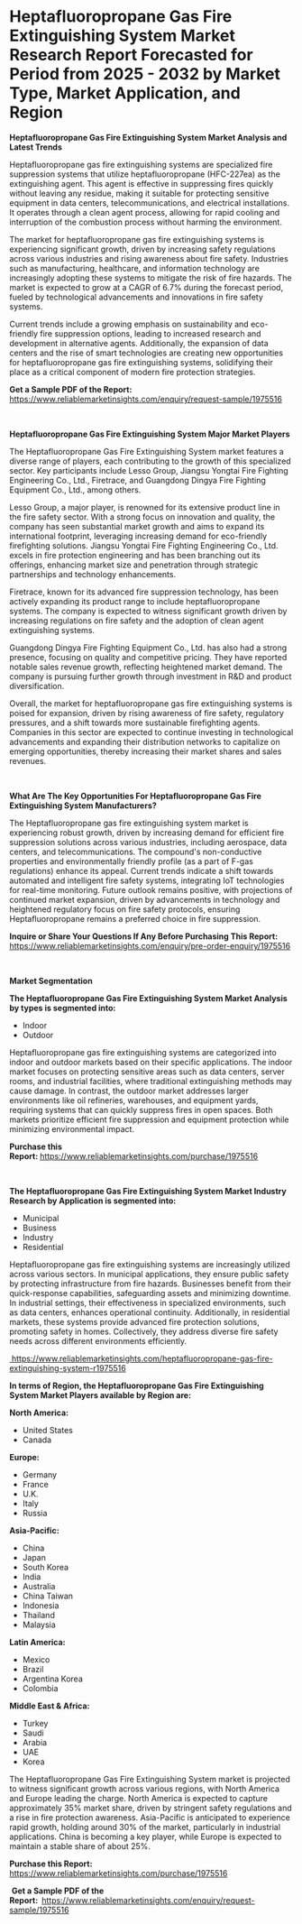 <p><h1>Heptafluoropropane Gas Fire Extinguishing System Market Research Report Forecasted for Period from 2025 -  2032 by Market Type, Market Application, and Region</h1></p><p><strong>Heptafluoropropane Gas Fire Extinguishing System Market Analysis and Latest Trends</strong></p>
<p><p>Heptafluoropropane gas fire extinguishing systems are specialized fire suppression systems that utilize heptafluoropropane (HFC-227ea) as the extinguishing agent. This agent is effective in suppressing fires quickly without leaving any residue, making it suitable for protecting sensitive equipment in data centers, telecommunications, and electrical installations. It operates through a clean agent process, allowing for rapid cooling and interruption of the combustion process without harming the environment.</p><p>The market for heptafluoropropane gas fire extinguishing systems is experiencing significant growth, driven by increasing safety regulations across various industries and rising awareness about fire safety. Industries such as manufacturing, healthcare, and information technology are increasingly adopting these systems to mitigate the risk of fire hazards. The market is expected to grow at a CAGR of 6.7% during the forecast period, fueled by technological advancements and innovations in fire safety systems.</p><p>Current trends include a growing emphasis on sustainability and eco-friendly fire suppression options, leading to increased research and development in alternative agents. Additionally, the expansion of data centers and the rise of smart technologies are creating new opportunities for heptafluoropropane gas fire extinguishing systems, solidifying their place as a critical component of modern fire protection strategies.</p></p>
<p><strong>Get a Sample PDF of the Report:&nbsp;</strong> <a href="https://www.reliablemarketinsights.com/enquiry/request-sample/1975516?utm_campaign=3121&utm_medium=2&utm_source=Github&utm_content=ia&utm_term=12042025&utm_id=heptafluoropropane-gas-fire-extinguishing-system">https://www.reliablemarketinsights.com/enquiry/request-sample/1975516</a></p>
<p>&nbsp;</p>
<p><strong>Heptafluoropropane Gas Fire Extinguishing System Major Market Players</strong></p>
<p><p>The Heptafluoropropane Gas Fire Extinguishing System market features a diverse range of players, each contributing to the growth of this specialized sector. Key participants include Lesso Group, Jiangsu Yongtai Fire Fighting Engineering Co., Ltd., Firetrace, and Guangdong Dingya Fire Fighting Equipment Co., Ltd., among others.</p><p>Lesso Group, a major player, is renowned for its extensive product line in the fire safety sector. With a strong focus on innovation and quality, the company has seen substantial market growth and aims to expand its international footprint, leveraging increasing demand for eco-friendly firefighting solutions. Jiangsu Yongtai Fire Fighting Engineering Co., Ltd. excels in fire protection engineering and has been branching out its offerings, enhancing market size and penetration through strategic partnerships and technology enhancements.</p><p>Firetrace, known for its advanced fire suppression technology, has been actively expanding its product range to include heptafluoropropane systems. The company is expected to witness significant growth driven by increasing regulations on fire safety and the adoption of clean agent extinguishing systems.</p><p>Guangdong Dingya Fire Fighting Equipment Co., Ltd. has also had a strong presence, focusing on quality and competitive pricing. They have reported notable sales revenue growth, reflecting heightened market demand. The company is pursuing further growth through investment in R&D and product diversification.</p><p>Overall, the market for heptafluoropropane gas fire extinguishing systems is poised for expansion, driven by rising awareness of fire safety, regulatory pressures, and a shift towards more sustainable firefighting agents. Companies in this sector are expected to continue investing in technological advancements and expanding their distribution networks to capitalize on emerging opportunities, thereby increasing their market shares and sales revenues.</p></p>
<p>&nbsp;</p>
<p><strong>What Are The Key Opportunities For Heptafluoropropane Gas Fire Extinguishing System Manufacturers?</strong></p>
<p><p>The Heptafluoropropane gas fire extinguishing system market is experiencing robust growth, driven by increasing demand for efficient fire suppression solutions across various industries, including aerospace, data centers, and telecommunications. The compound's non-conductive properties and environmentally friendly profile (as a part of F-gas regulations) enhance its appeal. Current trends indicate a shift towards automated and intelligent fire safety systems, integrating IoT technologies for real-time monitoring. Future outlook remains positive, with projections of continued market expansion, driven by advancements in technology and heightened regulatory focus on fire safety protocols, ensuring Heptafluoropropane remains a preferred choice in fire suppression.</p></p>
<p><strong>Inquire or Share Your Questions If Any Before Purchasing This Report:</strong> <a href="https://www.reliablemarketinsights.com/enquiry/pre-order-enquiry/1975516?utm_campaign=3121&utm_medium=2&utm_source=Github&utm_content=ia&utm_term=12042025&utm_id=heptafluoropropane-gas-fire-extinguishing-system">https://www.reliablemarketinsights.com/enquiry/pre-order-enquiry/1975516</a></p>
<p>&nbsp;</p>
<p><strong>Market Segmentation</strong></p>
<p><strong>The Heptafluoropropane Gas Fire Extinguishing System Market Analysis by types is segmented into:</strong></p>
<p><ul><li>Indoor</li><li>Outdoor</li></ul></p>
<p><p>Heptafluoropropane gas fire extinguishing systems are categorized into indoor and outdoor markets based on their specific applications. The indoor market focuses on protecting sensitive areas such as data centers, server rooms, and industrial facilities, where traditional extinguishing methods may cause damage. In contrast, the outdoor market addresses larger environments like oil refineries, warehouses, and equipment yards, requiring systems that can quickly suppress fires in open spaces. Both markets prioritize efficient fire suppression and equipment protection while minimizing environmental impact.</p></p>
<p><strong>Purchase this Report:&nbsp;</strong><a href="https://www.reliablemarketinsights.com/purchase/1975516?utm_campaign=3121&utm_medium=2&utm_source=Github&utm_content=ia&utm_term=12042025&utm_id=heptafluoropropane-gas-fire-extinguishing-system">https://www.reliablemarketinsights.com/purchase/1975516</a></p>
<p>&nbsp;</p>
<p><strong>The Heptafluoropropane Gas Fire Extinguishing System Market Industry Research by Application is segmented into:</strong></p>
<p><ul><li>Municipal</li><li>Business</li><li>Industry</li><li>Residential</li></ul></p>
<p><p>Heptafluoropropane gas fire extinguishing systems are increasingly utilized across various sectors. In municipal applications, they ensure public safety by protecting infrastructure from fire hazards. Businesses benefit from their quick-response capabilities, safeguarding assets and minimizing downtime. In industrial settings, their effectiveness in specialized environments, such as data centers, enhances operational continuity. Additionally, in residential markets, these systems provide advanced fire protection solutions, promoting safety in homes. Collectively, they address diverse fire safety needs across different environments efficiently.</p></p>
<p><a href="https://www.reliablemarketinsights.com/heptafluoropropane-gas-fire-extinguishing-system-r1975516?utm_campaign=3121&utm_medium=2&utm_source=Github&utm_content=ia&utm_term=12042025&utm_id=heptafluoropropane-gas-fire-extinguishing-system">&nbsp;https://www.reliablemarketinsights.com/heptafluoropropane-gas-fire-extinguishing-system-r1975516</a></p>
<p><strong>In terms of Region, the Heptafluoropropane Gas Fire Extinguishing System Market Players available by Region are:</strong></p>
<p>
    <p> <strong> North America: </strong>
        <ul>
            <li>United States</li>
            <li>Canada</li>
        </ul>
        </p> 
    <p> <strong> Europe: </strong>
        <ul>
            <li>Germany</li>
            <li>France</li>
            <li>U.K.</li>
            <li>Italy</li>
            <li>Russia</li>
        </ul>
        </p> 
    <p> <strong> Asia-Pacific: </strong>
        <ul>
            <li>China</li>
            <li>Japan</li>
            <li>South Korea</li>
            <li>India</li>
            <li>Australia</li>
            <li>China Taiwan</li>
            <li>Indonesia</li>
            <li>Thailand</li>
            <li>Malaysia</li>
        </ul>
        </p> 
    <p> <strong> Latin America: </strong>
        <ul>
            <li>Mexico</li>
            <li>Brazil</li>
            <li>Argentina Korea</li>
            <li>Colombia</li>
        </ul>
        </p> 
    <p> <strong> Middle East & Africa: </strong>
        <ul>
            <li>Turkey</li>
            <li>Saudi</li>
            <li>Arabia</li>
            <li>UAE</li>
            <li>Korea</li>
        </ul>
    </p>
    </p>
<p><p>The Heptafluoropropane Gas Fire Extinguishing System market is projected to witness significant growth across various regions, with North America and Europe leading the charge. North America is expected to capture approximately 35% market share, driven by stringent safety regulations and a rise in fire protection awareness. Asia-Pacific is anticipated to experience rapid growth, holding around 30% of the market, particularly in industrial applications. China is becoming a key player, while Europe is expected to maintain a stable share of about 25%.</p></p>
<p><strong>Purchase this Report: </strong><a href="https://www.reliablemarketinsights.com/purchase/1975516?utm_campaign=3121&utm_medium=2&utm_source=Github&utm_content=ia&utm_term=12042025&utm_id=heptafluoropropane-gas-fire-extinguishing-system">https://www.reliablemarketinsights.com/purchase/1975516</a></p>
<p>&nbsp;<strong>Get a Sample PDF of the Report:&nbsp;&nbsp;</strong><a href="https://www.reliablemarketinsights.com/enquiry/request-sample/1975516?utm_campaign=3121&utm_medium=2&utm_source=Github&utm_content=ia&utm_term=12042025&utm_id=heptafluoropropane-gas-fire-extinguishing-system">https://www.reliablemarketinsights.com/enquiry/request-sample/1975516</a></p>
<p><strong></strong></p>
<p><p></p><p></p><p></p></p>